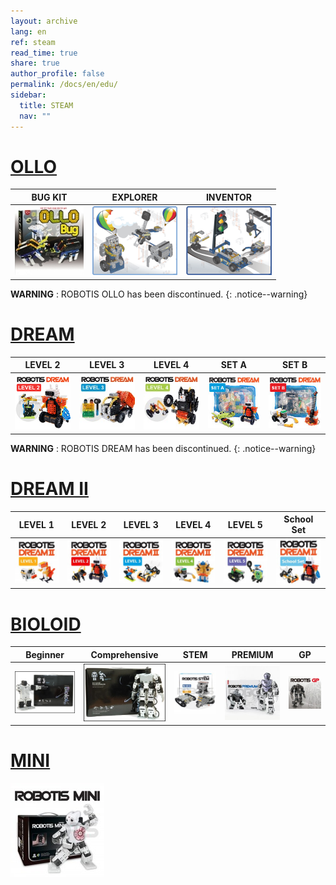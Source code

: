 ```yaml
---
layout: archive
lang: en
ref: steam
read_time: true
share: true
author_profile: false
permalink: /docs/en/edu/
sidebar:
  title: STEAM
  nav: ""
---
```


# [OLLO](#ollo)

|BUG KIT|EXPLORER|INVENTOR|
|:---:|:---:|:---:|
|[![](/assets/images/edu/ollo/bug_kit.jpg)](/docs/en/edu/ollo/bugkit/) | [![](/assets/images/edu/ollo/edu_2nd.png)](/docs/en/edu/ollo/explorer/) | [![](/assets/images/edu/ollo/edu_3rd.png)](/docs/en/edu/ollo/inventor/)|

**WARNING** : ROBOTIS OLLO has been discontinued.
{: .notice--warning}

# [DREAM](#dream)

|LEVEL 2|LEVEL 3|LEVEL 4|SET A|SET B|
|:---:|:---:|:---:|:---:|:---:|
|[![](/assets/images/edu/dream/dream_en02_110.jpg)](/docs/en/edu/dream/dream1-2/) | [![](/assets/images/edu/dream/dream3_en.jpg)](/docs/en/edu/dream/dream1-3/) | [![](/assets/images/edu/dream/dream4_en.jpg)](/docs/en/edu/dream/dream1-4/)| [![](/assets/images/edu/dream/e-manual_dream_seta_tn.jpg)](/docs/en/edu/dream/dream-a/)| [![](/assets/images/edu/dream/e-manual_dream_setb_tn.jpg)](/docs/en/edu/dream/dream-b/)|

**WARNING** : ROBOTIS DREAM has been discontinued.
{: .notice--warning}

# [DREAM II](#dream-ii)

|LEVEL 1|LEVEL 2|LEVEL 3|LEVEL 4|LEVEL 5|School Set|
|:---:|:---:|:---:|:---:|:---:|:---:|
|[![](/assets/images/edu/dream/dream2/dream2_lv1_en.jpg)](/docs/en/edu/dream/dream2-1/) | [![](/assets/images/edu/dream/dream2/dream2_lv2_en.jpg)](/docs/en/edu/dream/dream2-2/) | [![](/assets/images/edu/dream/dream2/dream2_lv3_en.jpg)](/docs/en/edu/dream/dream2-3/)| [![](/assets/images/edu/dream/dream2/dream2_lv4_en.jpg)](/docs/en/edu/dream/dream2-4/)| [![](/assets/images/edu/dream/dream2/dream2_lv5_en.jpg)](/docs/en/edu/dream/dream2-5/)| [![](/assets/images/edu/dream/dream2/dream2_schoolset_en.jpg)](/docs/en/edu/dream/dream2-schoolset/)|

# [BIOLOID](#bioloid)

|Beginner|Comprehensive|STEM|PREMIUM|GP|
|:---:|:---:|:---:|:---:|:---:|
|[![](/assets/images/edu/bioloid/beginner_kit.jpg)](/docs/en/edu/bioloid/beginner/) | [![](/assets/images/edu/bioloid/comprehensive_kit.jpg)](/docs/en/edu/bioloid/comprehensive/) | [![](/assets/images/edu/bioloid/stem.jpg)](/docs/en/edu/bioloid/stem/)| [![](/assets/images/edu/bioloid/premium.jpg)](/docs/en/edu/bioloid/premium/)| [![](/assets/images/edu/bioloid/gp.jpg)](/docs/en/edu/bioloid/gp/)|

# [MINI](#mini)

[![](/assets/images/edu/mini/mini.jpg)](/docs/en/edu/mini/)
